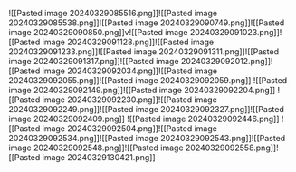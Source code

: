 ![[Pasted image 20240329085516.png]]![[Pasted image 20240329085538.png]]![[Pasted image 20240329090749.png]]![[Pasted image 20240329090850.png]]v![[Pasted image 20240329091023.png]]![[Pasted image 20240329091128.png]]![[Pasted image 20240329091233.png]]![[Pasted image 20240329091311.png]]![[Pasted image 20240329091317.png]]![[Pasted image 20240329092012.png]]![[Pasted image 20240329092034.png]]![[Pasted image 20240329092055.png]]![[Pasted image 20240329092059.png]]
![[Pasted image 20240329092149.png]]![[Pasted image 20240329092204.png]]
![[Pasted image 20240329092230.png]]![[Pasted image 20240329092249.png]]![[Pasted image 20240329092327.png]]![[Pasted image 20240329092409.png]]
![[Pasted image 20240329092446.png]]
![[Pasted image 20240329092504.png]]![[Pasted image 20240329092534.png]]![[Pasted image 20240329092543.png]]![[Pasted image 20240329092548.png]]![[Pasted image 20240329092558.png]]![[Pasted image 20240329130421.png]]
